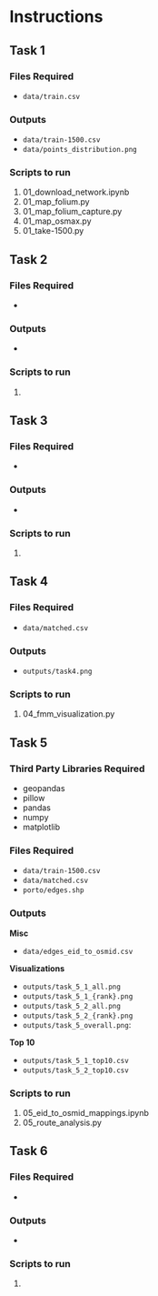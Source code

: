 # Instructions

## Task 1
### Files Required
- `data/train.csv`
  
### Outputs
- `data/train-1500.csv`
- `data/points_distribution.png`


### Scripts to run
1. 01_download_network.ipynb
2. 01_map_folium.py
3. 01_map_folium_capture.py
4. 01_map_osmax.py
5. 01_take-1500.py

## Task 2

### Files Required
- 
### Outputs
- 

### Scripts to run
1. 

## Task 3

### Files Required
- 
### Outputs
- 

### Scripts to run
1. 

## Task 4

### Files Required
- `data/matched.csv`

### Outputs
- `outputs/task4.png`

### Scripts to run
1. 04_fmm_visualization.py

## Task 5
### Third Party Libraries Required
- geopandas
- pillow
- pandas
- numpy
- matplotlib

### Files Required
- `data/train-1500.csv`
- `data/matched.csv`
- `porto/edges.shp`
  
### Outputs
**Misc**
- `data/edges_eid_to_osmid.csv`

**Visualizations**
- `outputs/task_5_1_all.png`
- `outputs/task_5_1_{rank}.png`
- `outputs/task_5_2_all.png`
- `outputs/task_5_2_{rank}.png`
- `outputs/task_5_overall.png`: 

**Top 10**
- `outputs/task_5_1_top10.csv`
- `outputs/task_5_2_top10.csv`

### Scripts to run
1. 05_eid_to_osmid_mappings.ipynb
2. 05_route_analysis.py

## Task 6

### Files Required
- 
### Outputs
- 

### Scripts to run
1.
